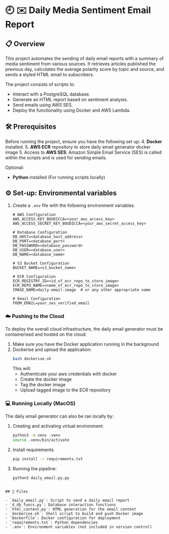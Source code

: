 
# 🕘 ✉️ Daily Media Sentiment Email Report

## 📋 Overview
This project automates the sending of daily email reports with a summary of media sentiment from various sources. It retrieves articles published the previous day, calculates the average polarity score by topic and source, and sends a styled HTML email to subscribers.

The project consists of scripts to:
- Interact with a PostgreSQL database.
- Generate an HTML report based on sentiment analysis.
- Send emails using AWS SES.
- Deploy the functionality using Docker and AWS Lambda.

## 🛠️ Prerequisites
Before running the project, ensure you have the following set up:
4. **Docker** installed.
5. **AWS ECR** repository to store daily email generator docker image
5. Access to **AWS SES**: Amazon Simple Email Service (SES) is called within the scripts and is used for sending emails.

Optional:
- **Python** installed (For running scripts locally)

## ⚙️ Set-up: Environmental variables

1. Create a `.env` file with the following environment variables:
    ```
    # AWS Configuration
    AWS_ACCESS_KEY_BOUDICCA=<your_aws_access_key>
    AWS_ACCESS_SECRET_KEY_BOUDICCA=<your_aws_secret_access_key>

    # Database Configuration
    DB_HOST=<database_host_address>
    DB_PORT=<database_port>
    DB_PASSWORD=<database_password>
    DB_USER=<database_user>
    DB_NAME=<database_name>

    # S3 Bucket Configuration
    BUCKET_NAME=<s3_bucket_name>

    # ECR Configuration
    ECR_REGISTRY_ID=<id_of_ecr_repo_to_store_image>
    ECR_REPO_NAME=<name_of_ecr_repo_to_store_image>
    IMAGE_NAME=daily-email-image  # or any other appropriate name

    # Email Configuration
    FROM_EMAIL=your_ses_verified_email
    ```

### ☁️ Pushing to the Cloud
To deploy the overall cloud infrastructure, the daily email generator must be containerised and hosted on the cloud:

1. Make sure you have the Docker application running in the background
2. Dockerise and upload the application:
    ```bash
    bash dockerise.sh
    ```
    This will:
    - Authenticate your aws credentials with docker
    - Create the docker image
    - Tag the docker image
    - Upload tagged image to the ECR repository

### 💻 Running Locally (MacOS)
The daily email generator can also be ran locally by:

1. Creating and activating virtual environment:
    ```bash
    python3 -m venv .venv
    source .venv/bin/activate
    ```
2. Install requirements
    ```bash
    pip install -r requirements.txt
    ```
3. Running the pipeline:
    ```bash
    python3 daily_email.py.py
    ```
```

## 📁 Files

- `daily_email.py`: Script to send a daily email report
- `d_db_funcs.py`: Database interaction functions
- `html_content.py`: HTML generation for the email content
- `dockerise.sh`: Shell script to build and push Docker image
- `Dockerfile`: Docker configuration for deployment
- `requirements.txt`: Python dependencies
- `.env`: Environment variables (not included in version control)